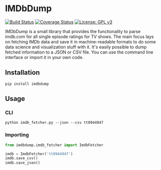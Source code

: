 # IMDbDump
[![Build Status](https://travis-ci.com/fuuman/imdbdump.svg?token=dNr9gvKCz2cmaPy1fg3m&branch=master)](https://travis-ci.com/fuuman/imdbdump)
[![Coverage Status](https://coveralls.io/repos/github/fuuman/imdbdump/badge.svg?branch=master)](https://coveralls.io/github/fuuman/imdbdump?branch=master)
[![License: GPL v3](https://img.shields.io/badge/License-GPLv3-blue.svg)](https://www.gnu.org/licenses/gpl-3.0)

IMDbDump is a small library that provides the functionality to parse imdb.com for all single episode ratings for TV shows. The main focus lays on fetching IMDb data and save it in machine-readable formats to do some data science and visualization stuff with it. It's easily possible to dump fetched information to a JSON or CSV file. You can use the command line interface or import it in your own code.

## Installation
```
pip install imdbdump
```

## Usage
### CLI
```
python imdb_fetcher.py --json --csv tt0944947
```

### Importing
```python
from imdbdump.imdb_fetcher import ImdbFetcher

imdb = ImdbFetcher('tt0944947')
imdb.save_csv()
imdb.save_json()
```
